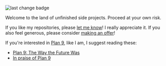 ![last change badge](https://img.shields.io/github/last-commit/EdoardoLaGreca/EdoardoLaGreca?label=last%20change)

Welcome to the land of unfinished side projects. Proceed at your own risk.

If you like my repositories, please [let me know](https://edolg.it/me/contacts)! I really appreciate it. If you also feel generous, please consider [making an offer](https://edolg.it/repos/donations)!

If you're interested in [Plan 9](https://en.wikipedia.org/wiki/Plan_9_from_Bell_Labs), like I am, I suggest reading these:

- [Plan 9: The Way the Future Was](http://www.catb.org/esr/writings/taoup/html/plan9.html)
- [In praise of Plan 9](https://drewdevault.com/2022/11/12/In-praise-of-Plan-9.html)
